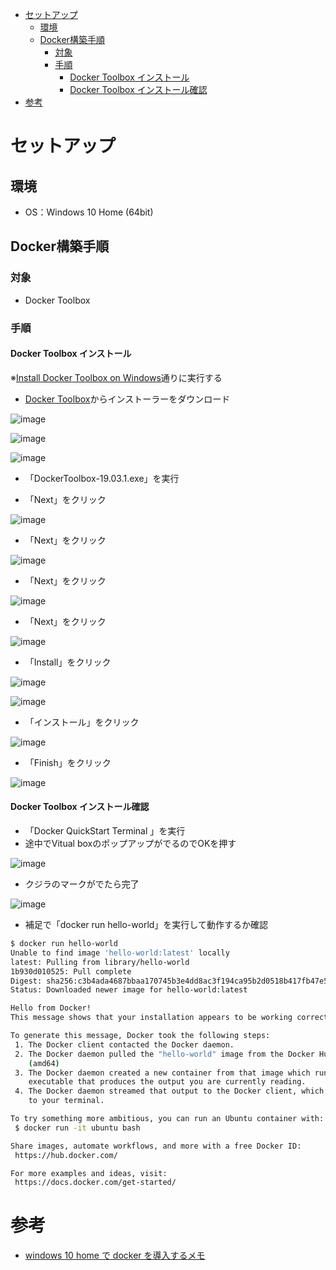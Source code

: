 
- [セットアップ](#%e3%82%bb%e3%83%83%e3%83%88%e3%82%a2%e3%83%83%e3%83%97)
  - [環境](#%e7%92%b0%e5%a2%83)
  - [Docker構築手順](#docker%e6%a7%8b%e7%af%89%e6%89%8b%e9%a0%86)
    - [対象](#%e5%af%be%e8%b1%a1)
    - [手順](#%e6%89%8b%e9%a0%86)
      - [Docker Toolbox インストール](#docker-toolbox-%e3%82%a4%e3%83%b3%e3%82%b9%e3%83%88%e3%83%bc%e3%83%ab)
      - [Docker Toolbox インストール確認](#docker-toolbox-%e3%82%a4%e3%83%b3%e3%82%b9%e3%83%88%e3%83%bc%e3%83%ab%e7%a2%ba%e8%aa%8d)
- [参考](#%e5%8f%82%e8%80%83)

# セットアップ
## 環境
- OS：Windows 10 Home (64bit)
## Docker構築手順
### 対象
- Docker Toolbox
### 手順
#### Docker Toolbox インストール
※[Install Docker Toolbox on Windows](https://docs.docker.com/toolbox/toolbox_install_windows/)通りに実行する
- [Docker Toolbox](https://docs.docker.com/toolbox/overview/)からインストーラーをダウンロード

![image](./image/01_setup/Docker-Toolbox_1.PNG)

![image](./image/01_setup/Docker-Toolbox_2.PNG)

![image](./image/01_setup/Docker-Toolbox_3.PNG)

- 「DockerToolbox-19.03.1.exe」を実行

- 「Next」をクリック

![image](./image/01_setup/Docker-Toolbox_4.PNG)

- 「Next」をクリック

![image](./image/01_setup/Docker-Toolbox_5.PNG)

- 「Next」をクリック

![image](./image/01_setup/Docker-Toolbox_6.PNG)

- 「Next」をクリック

![image](./image/01_setup/Docker-Toolbox_7.PNG)

- 「Install」をクリック

![image](./image/01_setup/Docker-Toolbox_8.PNG)

![image](./image/01_setup/Docker-Toolbox_9.PNG)

- 「インストール」をクリック

![image](./image/01_setup/Docker-Toolbox_10.PNG)

- 「Finish」をクリック

![image](./image/01_setup/Docker-Toolbox_11.PNG)

#### Docker Toolbox インストール確認
- 「Docker QuickStart Terminal 」を実行
 - 途中でVitual boxのポップアップがでるのでOKを押す

![image](./image/01_setup/Docker-Toolbox_12.PNG)

- クジラのマークがでたら完了

![image](./image/01_setup/Docker-Toolbox_13.PNG)

- 補足で「docker run hello-world」を実行して動作するか確認

```sh
$ docker run hello-world
Unable to find image 'hello-world:latest' locally
latest: Pulling from library/hello-world
1b930d010525: Pull complete
Digest: sha256:c3b4ada4687bbaa170745b3e4dd8ac3f194ca95b2d0518b417fb47e5879d9b5f
Status: Downloaded newer image for hello-world:latest

Hello from Docker!
This message shows that your installation appears to be working correctly.

To generate this message, Docker took the following steps:
 1. The Docker client contacted the Docker daemon.
 2. The Docker daemon pulled the "hello-world" image from the Docker Hub.
    (amd64)
 3. The Docker daemon created a new container from that image which runs the
    executable that produces the output you are currently reading.
 4. The Docker daemon streamed that output to the Docker client, which sent it
    to your terminal.

To try something more ambitious, you can run an Ubuntu container with:
 $ docker run -it ubuntu bash

Share images, automate workflows, and more with a free Docker ID:
 https://hub.docker.com/

For more examples and ideas, visit:
 https://docs.docker.com/get-started/
```

# 参考
- [windows 10 home で docker を導入するメモ](https://qiita.com/idani/items/fb7681d79eeb48c05144)